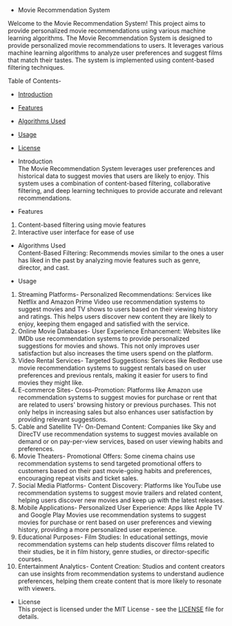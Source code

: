 
- Movie Recommendation System

Welcome to the Movie Recommendation System! This project aims to provide personalized movie recommendations using various machine learning algorithms.
The Movie Recommendation System is designed to provide personalized movie recommendations to users. It leverages various machine learning algorithms to analyze user preferences and suggest films that match their tastes. The system is implemented using content-based filtering  techniques.

Table of Contents-   
- [Introduction](#Introduction)  
- [Features](#Features)  
- [Algorithms Used](#Algorithms-Used)  
- [Usage](#Usage)  
- [License](#License)  

- Introduction  
The Movie Recommendation System leverages user preferences and historical data to suggest movies that users are likely to enjoy. This system uses a combination of content-based filtering, collaborative filtering, and deep learning techniques to provide accurate and relevant recommendations.

- Features  
1. Content-based filtering using movie features
2. Interactive user interface for ease of use

- Algorithms Used  
Content-Based Filtering: Recommends movies similar to the ones a user has liked in the past by analyzing movie features such as genre, director, and cast.

- Usage  
1. Streaming Platforms-
Personalized Recommendations: Services like Netflix and Amazon Prime Video use recommendation systems to suggest movies and TV shows to users based on their viewing history and ratings. This helps users discover new content they are likely to enjoy, keeping them engaged and satisfied with the service.
2. Online Movie Databases-
User Experience Enhancement: Websites like IMDb use recommendation systems to provide personalized suggestions for movies and shows. This not only improves user satisfaction but also increases the time users spend on the platform.
3. Video Rental Services-
Targeted Suggestions: Services like Redbox use movie recommendation systems to suggest rentals based on user preferences and previous rentals, making it easier for users to find movies they might like.
4. E-commerce Sites-
Cross-Promotion: Platforms like Amazon use recommendation systems to suggest movies for purchase or rent that are related to users' browsing history or previous purchases. This not only helps in increasing sales but also enhances user satisfaction by providing relevant suggestions.
5. Cable and Satellite TV-
On-Demand Content: Companies like Sky and DirecTV use recommendation systems to suggest movies available on demand or on pay-per-view services, based on user viewing habits and preferences.
6. Movie Theaters-
Promotional Offers: Some cinema chains use recommendation systems to send targeted promotional offers to customers based on their past movie-going habits and preferences, encouraging repeat visits and ticket sales.
7. Social Media Platforms-
Content Discovery: Platforms like YouTube use recommendation systems to suggest movie trailers and related content, helping users discover new movies and keep up with the latest releases.
8. Mobile Applications-
Personalized User Experience: Apps like Apple TV and Google Play Movies use recommendation systems to suggest movies for purchase or rent based on user preferences and viewing history, providing a more personalized user experience.
9. Educational Purposes-
Film Studies: In educational settings, movie recommendation systems can help students discover films related to their studies, be it in film history, genre studies, or director-specific courses.
10. Entertainment Analytics-
Content Creation: Studios and content creators can use insights from recommendation systems to understand audience preferences, helping them create content that is more likely to resonate with viewers.

- License  
This project is licensed under the MIT License - see the [LICENSE](#LICENSE) file for details.

